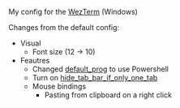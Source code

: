 My config for the [WezTerm](https://wezterm.org) (Windows)

Changes from the default config:
- Visual
  - Font size (12 -> 10)
- Feautres
  - Changed [default_prog](https://wezterm.org/config/lua/config/default_prog.html) to use Powershell
  - Turn on [hide_tab_bar_if_only_one_tab](https://wezterm.org/config/lua/config/hide_tab_bar_if_only_one_tab.html)
  - Mouse bindings
    - Pasting from clipboard on a right click

